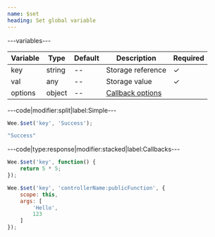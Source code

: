 ```yaml
---
name: $set
heading: Set global variable
---
```


---variables---

| Variable | Type | Default | Description | Required |
| -- | -- | -- | -- | -- |
| key | string | -- | Storage reference | ✓ |
| val | any | -- | Storage value | ✓ |
| options | object | -- | [Callback options](/script#functions) ||

---code|modifier:split|label:Simple---

```javascript
Wee.$set('key', 'Success');
```

```javascript
"Success"
```

---code|type:response|modifier:stacked|label:Callbacks---

```javascript
Wee.$set('key', function() {
	return 5 * 5;
});
```

```javascript
Wee.$set('key', 'controllerName:publicFunction', {
	scope: this,
	args: [
		'Hello',
		123
	]
});
```
